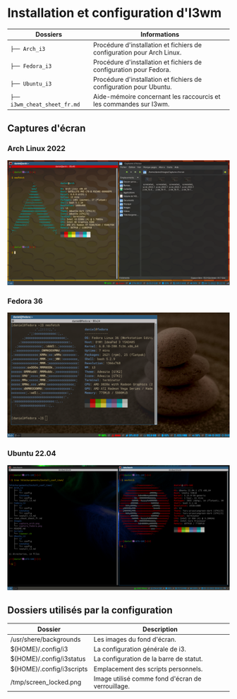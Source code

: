 # Installation et configuration d'I3wm 

|Dossiers|Informations|
|---|---|
|`├── Arch_i3`|Procédure d'installation et fichiers de configuration pour Arch Linux.|
|`├── Fedora_i3` |Procédure d'installation et fichiers de configuration pour Fedora.|
|`├── Ubuntu_i3`|Procédure d'installation et fichiers de configuration pour Ubuntu.|
|`├── i3wm_cheat_sheet_fr.md`|Aide-mémoire concernant les raccourcis et les commandes sur I3wm.|

## Captures d'écran

### Arch Linux 2022
![i3wm capture arch](Images/capture_arch.png)

### Fedora 36
![i3wm capture fedora](Images/capture_fedora.png)

### Ubuntu 22.04
![i3wm capture ubuntu](Images/capture_ubuntu.png)

## Dossiers utilisés par la configuration

|Dossier|Description|
|---|---|
|/usr/shere/backgrounds|Les images du fond d'écran.|
|${HOME}/.config/i3|La configuration générale de i3.|
|${HOME}/.config/i3status|La configuration de la barre de statut.|
|${HOME}/.config/i3scripts|Emplacement des scripts personnels.|
|/tmp/screen_locked.png|Image utilisé comme fond d'écran de verrouillage.|
